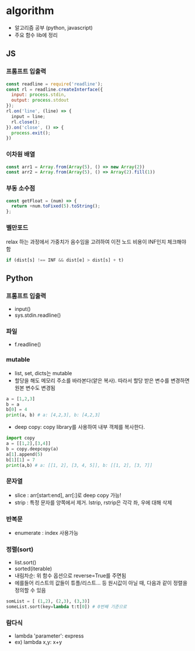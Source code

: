 # algorithm
- 알고리즘 공부 (python, javascript)
- 주요 함수 lib에 정리

## JS

### 프롬프트 입출력
```js
const readline = require('readline');
const rl = readline.createInterface({
  input: process.stdin,
  output: process.stdout
});
rl.on('line', (line) => {
  input = line;
  rl.close();
}).on('close', () => {
  process.exit();
})
```

### 이차원 배열
```js
const arr1 = Array.from(Array(5), () => new Array(2))
const arr2 = Array.from(Array(5), () => Array(2).fill(1))
```

### 부동 소수점
```js
const getFloat = (num) => {
  return +num.toFixed(5).toString();
};
```

### 벨만포드
relax 하는 과정에서 가중치가 음수임을 고려하여 이전 노드 비용이 INF인지 체크해야함
```js
if (dist[s] !== INF && dist[e] > dist[s] + t)
```

## Python

### 프롬프트 입출력
- input()
- sys.stdin.readline()

### 파일
- f.readline()

### mutable
- list, set, dicts는 mutable
- 할당을 해도 메모리 주소를 바라본다(얕은 복사). 따라서 할당 받은 변수를 변경하면 원본 변수도 변경됨
```python
a = [1,2,3]
b = a
b[0] = 4
print(a, b) # a: [4,2,3], b: [4,2,3]
```
- deep copy: copy library를 사용하여 내부 객체를 복사한다.
```python
import copy
a = [[1,2],[3,4]]
b = copy.deepcopy(a)
a[1].append(5)
b[1][1] = 7
print(a,b) # a: [[1, 2], [3, 4, 5]], b: [[1, 2], [3, 7]]
```

### 문자열
- slice : arr[start:end], arr[:]로 deep copy 가능!
- strip : 특정 문자를 양쪽에서 제거. lstrip, rstrip은 각각 좌, 우에 대해 삭제

### 반복문
- enumerate : index 사용가능

### 정렬(sort)
- list.sort()
- sorted(iterable)
- 내림차순: 위 함수 옵션으로 reverse=True를 주면됨
- 에를들어 리스트의 값들이 튜플/리스트... 등 원시값이 아닐 때, 다음과 같이 정렬을 정의할 수 있음
```python
somList = [ (1,2), (2,3), (3,3)]
someList.sort(key=lambda t:t[0]) # 0번째 기준으로
```

### 람다식
- lambda 'parameter': express
- ex) lambda x,y: x+y